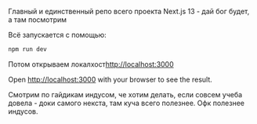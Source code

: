 Главный и единственный репо всего проекта
Next.js 13 - дай бог будет, а там посмотрим

Всё запускается с помощью:

```bash
npm run dev
```

Потом открываем локалхост[http://localhost:3000](локалхост)

Open [http://localhost:3000](http://localhost:3000) with your browser to see the result.

Смотрим по гайдикам индусом, че хотим делать, если совсем учеба довела - доки самого некста, там куча всего полезнее. Офк полезнее индусов.